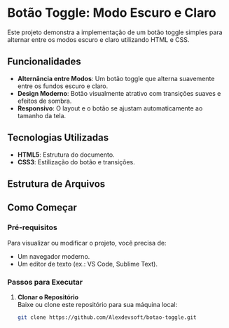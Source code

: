 # Botão Toggle: Modo Escuro e Claro

Este projeto demonstra a implementação de um botão toggle simples para alternar entre os modos escuro e claro utilizando HTML e CSS.

## Funcionalidades

- **Alternância entre Modos**: Um botão toggle que alterna suavemente entre os fundos escuro e claro.
- **Design Moderno**: Botão visualmente atrativo com transições suaves e efeitos de sombra.
- **Responsivo**: O layout e o botão se ajustam automaticamente ao tamanho da tela.


## Tecnologias Utilizadas

- **HTML5**: Estrutura do documento.
- **CSS3**: Estilização do botão e transições.

## Estrutura de Arquivos


## Como Começar

### Pré-requisitos

Para visualizar ou modificar o projeto, você precisa de:

- Um navegador moderno.
- Um editor de texto (ex.: VS Code, Sublime Text).

### Passos para Executar

1. **Clonar o Repositório**  
   Baixe ou clone este repositório para sua máquina local:
   ```bash
   git clone https://github.com/Alexdevsoft/botao-toggle.git


